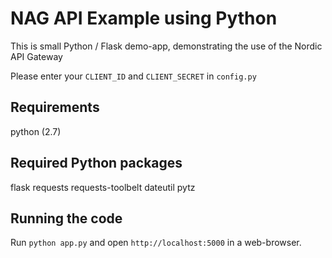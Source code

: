 NAG API Example using Python 
============================

This is small Python / Flask demo-app, demonstrating the use of the Nordic API Gateway

Please enter your `CLIENT_ID` and `CLIENT_SECRET` in `config.py`

Requirements
------------
python (2.7)


Required Python packages
------------------------
flask
requests
requests-toolbelt
dateutil
pytz

Running the code
----------------

Run `python app.py` and open `http://localhost:5000` in a web-browser.
